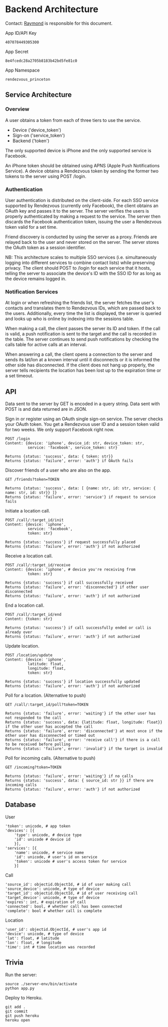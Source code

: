 
Backend Architecture
====================

Contact: [Raymond](raymondz@princeton.edu) is responsible for this document.

App ID/API Key

    407078449305300

App Secret

    8e4fcedc28a2705b8183b42bd5fe81c0

App Namespace

    rendezvous_princeton


Service Architecture
--------------------

### Overview

A user obtains a token from each of three tiers to use the service.

- Device ('device_token')
- Sign-on ('service_token')
- Backend ('token')

The only supported device is iPhone and the only supported service is Facebook.

An iPhone token should be obtained using APNS (Apple Push
Notifications Service). A device obtains a Rendezvous token by sending
the former two tokens to the server using POST /login.

### Authentication

User authentication is distributed on the client-side. For each SSO
service supported by Rendezvous (currently only Facebook), the client
obtains an OAuth key and passes it to the server. The server verifies
the users is properly authenticated by making a request to the
service. The server then discards the Facebook authentication token,
issuing the user a Rendezvous token valid for a set time.

Friend discovery is conducted by using the server as a proxy. Friends
are relayed back to the user and never stored on the server. The
server stores the OAuth token as a session identifier.

NB: This architecture scales to multiple SSO services (i.e.
simultaneously logging into different services to combine contact
lists) while preserving privacy. The client should POST to /login for
each service that it hosts, telling the server to associate the
device's ID with the SSO ID for as long as the device remains logged
in.

### Notification Services

At login or when refreshing the friends list, the server fetches the
user's contacts and translates them to Rendezvous IDs, which are
passed back to the users. Additionally, every time the list is
displayed, the server is queried and looks up who is online by
indexing into the sessions table.

When making a call, the client passes the server its ID and token. If
the call is valid, a push notification is sent to the target and the
call is recorded in the table. The server continues to send push
notifications by checking the calls table for active calls at an
interval.

When answering a call, the client opens a connection to the server and
sends its lat/lon at a known interval until it disconnects or it is
informed the other side has disconnected. If the client does not hang
up properly, the server tells recipients the location has been lost up
to the expiration time or a set timeout.

API
---

Data sent to the server by GET is encoded in a query string. Data sent
with POST is and data returned are in JSON.

Sign in or register using an OAuth single sign-on service. The server
checks your OAuth token. You get a Rendezvous user ID and a session
token valid for two weeks. We only support Facebook right now.

    POST /login
    Content: {device: 'iphone', device_id: str, device_token: str,
              service: 'facebook', service_token: str}

    Returns {status: 'success', data: { token: str}}
    Returns {status: 'failure', error: 'auth'} if OAuth fails

Discover friends of a user who are also on the app.

    GET /friends?token=TOKEN

    Returns {status: 'success', data: [ {name: str, id: str, service: { name: str, id: str}} ]}
    Returns {status: 'failure', error: 'service'} if request to service fails

Initiate a location call.

    POST /call/:target_id/init
    Content: {device: 'iphone',
              service: 'facebook',
              token: str}

    Returns {status: 'success'} if request successfully placed
    Returns {status: 'failure', error: 'auth'} if not authorized

Receive a location call.

    POST /call/:target_id/receive
    Content: {device: 'iphone', # device you're receiving from
              token: str}

    Returns {status: 'success'} if call successfully received
    Returns {status: 'failure', error: 'disconnected'} if other user disconnected
    Returns {status: 'failure', error: 'auth'} if not authorized

End a location call.

    POST /call/:target_id/end
    Content: {token: str}

    Returns {status: 'success'} if call successfully ended or call is already over
    Returns {status: 'failure', error: 'auth'} if not authorized

Update location.

    POST /location/update
    Content: {device: 'iphone',
              latitude: float,
              longitude: float,
              token: str}

    Returns {status: 'success'} if location successfully updated
    Returns {status: 'failure', error: 'auth'} if not authorized

Poll for a location. (Alternative to push)

    GET /call/:target_id/poll?token=TOKEN

    Returns {status: 'failure', error: 'waiting'} if the other user has not responded to the call
    Returns {status: 'success', data: {latitude: float, longitude: float}} if the other user has accepted the call
    Returns {status: 'failure', error: 'disconnected'} at most once if the other user has disconnected or timed out
    Returns {status: 'failure', error: 'receive call'} if there is a call to be received before polling
    Returns {status: 'failure', error: 'invalid'} if the target is invalid

Poll for incoming calls. (Alternative to push)

    GET /incoming?token=TOKEN

    Returns {status: 'failure', error: 'waiting'} if no calls
    Returns {status: 'success', data: { source_id: str }} if there are incoming calls
    Returns {status: 'failure', error: 'auth'} if not authorized

Database
--------

User

    'token': unicode, # app token
    'devices': [{
        'type': unicode, # device type
        'id': unicode # device id
        }],
    'services': [{
        'name': unicode, # service name
        'id': unicode, # user's id on service
        'token': unicode # user's access token for service
        }]

Call

    'source_id': objectid.ObjectId, # id of user making call
    'source_device': unicode, # type of device
    'target_id': objectid.ObjectId, # id of user receiving call
    'target_device': unicode, # type of device
    'expires': int, # expiration of call
    'connected': bool, # whether call has been connected
    'complete': bool # whether call is complete

Location

    'user_id': objectid.ObjectId, # user's app id
    'device': unicode, # type of device
    'lat': float, # latitude
    'lon': float, # longitude
    'time': int # time location was recorded

Trivia
------

Run the server:

    source ./server-env/bin/activate
    python app.py


Deploy to Heroku.

    git add .
    git commit
    git push heroku
    heroku open

